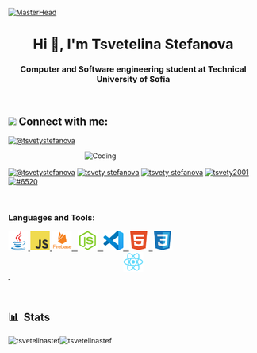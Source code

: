 [![MasterHead](https://user-images.githubusercontent.com/95478989/198955082-6e78ebb5-e1e4-49f9-8d32-6e5af3984dcd.gif)](https://user-images.githubusercontent.com/95478989/198955082-6e78ebb5-e1e4-49f9-8d32-6e5af3984dcd.gif)

<h1 align="center">Hi 👋, I'm Tsvetelina Stefanova</h1>
<h3 align="center"> Computer and Software engineering student at Technical University of Sofia</h3>
&nbsp;
&nbsp;
&nbsp;

<!-- <p align="left"> <img src="https://komarev.com/ghpvc/?username=tsvetelinastef&label=Profile%20views&color=0e75b6&style=flat" alt="tsvetelinastef" /> </p> -->



## <img height="40" src="https://raw.githubusercontent.com/innng/innng/master/assets/kyubey.gif"/> Connect with me:
<!--<h3 align="left">Connect with me:</h3> -->
<p align="left"> <a href="https://twitter.com/@tsvetystefanova" target="blank"><img src="https://img.shields.io/twitter/follow/@tsvetystefanova?logo=twitter&style=for-the-badge" alt="@tsvetystefanova" /></a> </p>


<img align="right" alt="Coding" width="350" lenght="200" src= https://i.pinimg.com/originals/11/96/89/119689d2f8ae50053501afb4190e23f6.gif> 
&nbsp;
&nbsp;
&nbsp;
&nbsp;

<p align="left">
<a href="https://twitter.com/@tsvetystefanova" target="blank"><img align="center" src="https://raw.githubusercontent.com/rahuldkjain/github-profile-readme-generator/master/src/images/icons/Social/twitter.svg" alt="@tsvetystefanova" height="30" width="40" /></a>
<a href="https://www.linkedin.com/in/tsvetelina-stefanova-2a57501bb/" target="blank"><img align="center" src="https://raw.githubusercontent.com/rahuldkjain/github-profile-readme-generator/master/src/images/icons/Social/linked-in-alt.svg" alt="tsvety stefanova" height="30" width="40" /></a>
<a href="https://www.facebook.com/profile.php?id=100001171058837" target="blank"><img align="center" src="https://raw.githubusercontent.com/rahuldkjain/github-profile-readme-generator/master/src/images/icons/Social/facebook.svg" alt="tsvety stefanova" height="30" width="40" /></a>
<a href="https://instagram.com/tsvety2001" target="blank"><img align="center" src="https://raw.githubusercontent.com/rahuldkjain/github-profile-readme-generator/master/src/images/icons/Social/instagram.svg" alt="tsvety2001" height="30" width="40" /></a>
<a href="https://discord.gg/#6520" target="blank"><img align="center" src="https://raw.githubusercontent.com/rahuldkjain/github-profile-readme-generator/master/src/images/icons/Social/discord.svg" alt="#6520" height="30" width="40" /></a>
</p>

&nbsp;
&nbsp;

<h3 align="left">Languages and Tools:</h3>
<p align="left"> <a href="https://www.java.com" target="_blank" rel="noreferrer"> <img src="https://raw.githubusercontent.com/devicons/devicon/master/icons/java/java-original.svg" alt="java" width="40" height="40"/> </a> <a href="https://developer.mozilla.org/en-US/docs/Web/JavaScript" target="_blank" rel="noreferrer"> <img src="https://raw.githubusercontent.com/devicons/devicon/master/icons/javascript/javascript-original.svg" alt="javascript" width="40" height="40"/> <img src="https://raw.githubusercontent.com/devicons/devicon/1119b9f84c0290e0f0b38982099a2bd027a48bf1/icons/firebase/firebase-plain-wordmark.svg" alt="Firebase" width="40" height="40"/> &nbsp; <img  src="https://raw.githubusercontent.com/devicons/devicon/1119b9f84c0290e0f0b38982099a2bd027a48bf1/icons/nodejs/nodejs-plain.svg" alt="NodeJS" width="40" height="40"/> &nbsp; <img  src="https://raw.githubusercontent.com/devicons/devicon/1119b9f84c0290e0f0b38982099a2bd027a48bf1/icons/vscode/vscode-original.svg" alt="VSCode" width="40" height="40"/> &nbsp; <img  src="https://raw.githubusercontent.com/devicons/devicon/1119b9f84c0290e0f0b38982099a2bd027a48bf1/icons/html5/html5-plain.svg" alt="HTML5" width="40" height="40"/> &nbsp;<img  src="https://raw.githubusercontent.com/devicons/devicon/1119b9f84c0290e0f0b38982099a2bd027a48bf1/icons/css3/css3-original.svg" alt="CSS3" width="40" height="40"/> <img  src="https://raw.githubusercontent.com/devicons/devicon/1119b9f84c0290e0f0b38982099a2bd027a48bf1/icons/react/react-original.svg" alt="ReactJS" width="40" height="40" style="margin:0 auto; display:block;"/> &nbsp; </a> </p> 

&nbsp;
&nbsp;

## 📊 &nbsp;Stats
<p><img align="left" src="https://github-readme-stats.vercel.app/api/top-langs?username=tsvetelinastef&show_icons=true&locale=en&layout=compact" alt="tsvetelinastef" /></p> 


<!-- <p>&nbsp;<img align="right" src="https://github-readme-stats.vercel.app/api?username=tsvetelinastef&show_icons=true&locale=en" alt="tsvetelinastef" /></p> -->

<p><img align="left" src="https://github-readme-streak-stats.herokuapp.com/?user=tsvetelinastef&" alt="tsvetelinastef" /></p>


&nbsp;
&nbsp;
&nbsp;






